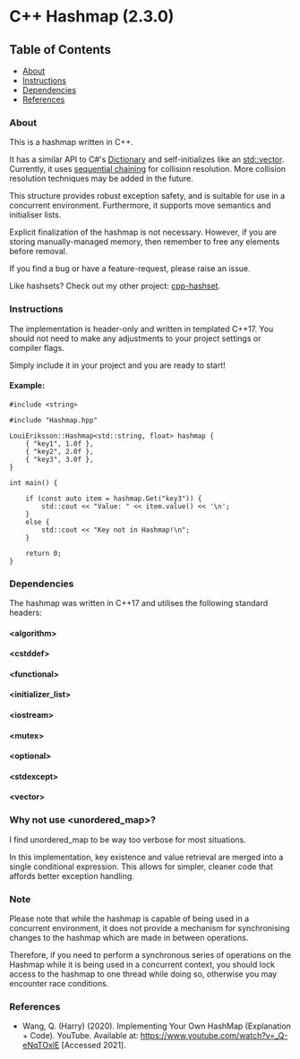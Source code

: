 # C++ Hashmap (2.3.0)

## Table of Contents

- [About](#About)
- [Instructions](#Instructions)
- [Dependencies](#Dependencies)
- [References](#References)

### About

This is a hashmap written in C++.

It has a similar API to C#'s [Dictionary](https://learn.microsoft.com/en-us/dotnet/api/system.collections.generic.dictionary-2?view=net-8.0)  and self-initializes like an [std::vector](https://en.cppreference.com/w/cpp/container/vector). Currently, it uses [sequential chaining](https://en.wikipedia.org/wiki/Hash_table#Separate_chaining) for collision resolution. More collision resolution techniques may be added in the future.

This structure provides robust exception safety, and is suitable for use in a concurrent environment. Furthermore, it supports move semantics and initialiser lists.

Explicit finalization of the hashmap is not necessary. However, if you are storing manually-managed memory, then remember to free any elements before removal.

If you find a bug or have a feature-request, please raise an issue.

Like hashsets? Check out my other project: [cpp-hashset](https://github.com/wolgemoth/cpp-hashset).

### Instructions

The implementation is header-only and written in templated C++17. You should not need to make any adjustments to your project settings or compiler flags. 

Simply include it in your project and you are ready to start!

#### Example:
    
    #include <string>
    
    #include "Hashmap.hpp"
    
    LouiEriksson::Hashmap<std::string, float> hashmap {
        { "key1", 1.0f },
        { "key2", 2.0f },
        { "key3", 3.0f },
    }

    int main() {

        if (const auto item = hashmap.Get("key3")) {
            std::cout << "Value: " << item.value() << '\n';
        }
        else {
            std::cout << "Key not in Hashmap!\n";
        }

        return 0;
    }

### Dependencies

The hashmap was written in C++17 and utilises the following standard headers:

#### &lt;algorithm&gt;
#### &lt;cstddef&gt;
#### &lt;functional&gt;
#### &lt;initializer_list&gt;
#### &lt;iostream&gt;
#### &lt;mutex&gt;
#### &lt;optional&gt;
#### &lt;stdexcept&gt;
#### &lt;vector&gt;

### Why not use &lt;unordered_map&gt;?

I find unordered_map to be way too verbose for most situations.

In this implementation, key existence and value retrieval are merged into a single conditional expression. This allows for simpler, cleaner code that affords better exception handling.

### Note

Please note that while the hashmap is capable of being used in a concurrent environment, it does not provide a mechanism for synchronising changes to the hashmap which are made in between operations.

Therefore, if you need to perform a synchronous series of operations on the Hashmap while it is being used in a concurrent context, you should lock access to the hashmap to one thread while doing so, otherwise you may encounter race conditions.

### References

- Wang, Q. (Harry) (2020). Implementing Your Own HashMap (Explanation + Code). YouTube. Available at: https://www.youtube.com/watch?v=_Q-eNqTOxlE [Accessed 2021].
